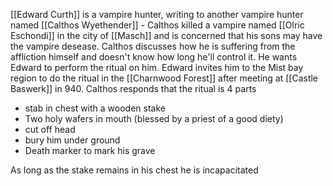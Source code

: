 [[Edward Curth]] is a vampire hunter, writing to another vampire hunter named [[Calthos Wyethender]] - Calthos killed a vampire named [[Olric Eschondi]] in the city of [[Masch]] and is concerned that his sons may have the vampire desease.  Calthos discusses how he is suffering from the affliction himself and doesn't know how long he'll control it.  He wants Edward to perform the ritual on him.  Edward invites him to the Mist bay region to do the ritual in the [[Charnwood Forest]] after meeting at [[Castle Baswerk]] in 940.  Calthos responds that the ritual is 4 parts
- stab in chest with a wooden stake
- Two holy wafers in mouth (blessed by a priest of a good diety)
- cut off head
- bury him under ground
- Death marker to mark his grave

As long as the stake remains in his chest he is incapacitated